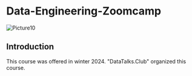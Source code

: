 # Data-Engineering-Zoomcamp


![Picture10](https://github.com/AFARNOOD/Data-Engineering-Zoomcamp/assets/145398892/d73329d9-af29-4abd-adb1-6f6fd544e45a)


## Introduction

This course was offered in winter 2024. "DataTalks.Club" organized this course.
